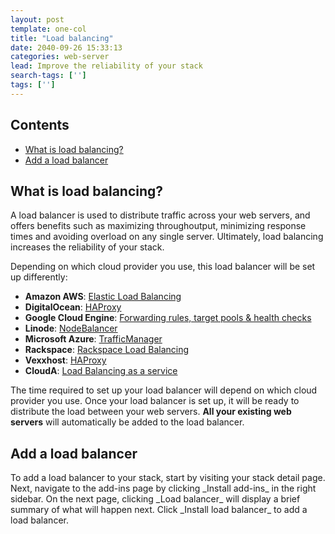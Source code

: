 ```yaml
---
layout: post
template: one-col
title: "Load balancing"
date: 2040-09-26 15:33:13
categories: web-server
lead: Improve the reliability of your stack
search-tags: ['']
tags: ['']
---
```


<h2>Contents</h2>
<ul class="page-toc">
	<li>
		<a href="#what">What is load balancing? </a>
	</li>
	<li>
		<a href="#add">Add a load balancer</a>
	</li>
</ul>

<h2 id="what">What is load balancing?</h2>
A load balancer is used to distribute traffic across your web servers, and offers benefits such as maximizing throughoutput, minimizing response times and avoiding overload on any single server. Ultimately, load balancing increases the reliability of your stack.

Depending on which cloud provider you use, this load balancer will be set up differently:

- **Amazon AWS**: [Elastic Load Balancing](http://aws.amazon.com/elasticloadbalancing/)
- **DigitalOcean**: [HAProxy](http://haproxy.1wt.eu/)
- **Google Cloud Engine**: [Forwarding rules, target pools & health checks](https://developers.google.com/compute/docs/load-balancing/)
- **Linode**: [NodeBalancer](https://www.linode.com/nodebalancers/)
- **Microsoft Azure**: [TrafficManager](http://msdn.microsoft.com/en-us/library/azure/hh744833.aspx)
- **Rackspace**: [Rackspace Load Balancing](http://www.rackspace.com/cloud/load-balancing/)
- **Vexxhost**: [HAProxy](http://haproxy.1wt.eu/)
- **CloudA**: [Load Balancing as a service](https://www.clouda.ca/technology/vpc-virtual-private-cloud/)

The time required to set up your load balancer will depend on which cloud provider you use. Once your load balancer is set up, it will be ready to distribute the load between your web servers. <strong>All your existing web servers</strong> will automatically be added to the load balancer.

<h2 id="add">Add a load balancer</h2>
To add a load balancer to your stack, start by visiting your stack detail page. Next, navigate to the add-ins page by clicking _Install add-ins_ in the right sidebar. On the next page, clicking _Load balancer_ will display a brief summary of what will happen next. Click _Install load balancer_ to add a load balancer.